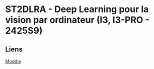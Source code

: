 # ST2DLRA - Deep Learning pour la vision par ordinateur (I3, I3-PRO - 2425S9)

## Liens

[Moddle](https://moodle.myefrei.fr/course/view.php?id=14582)
